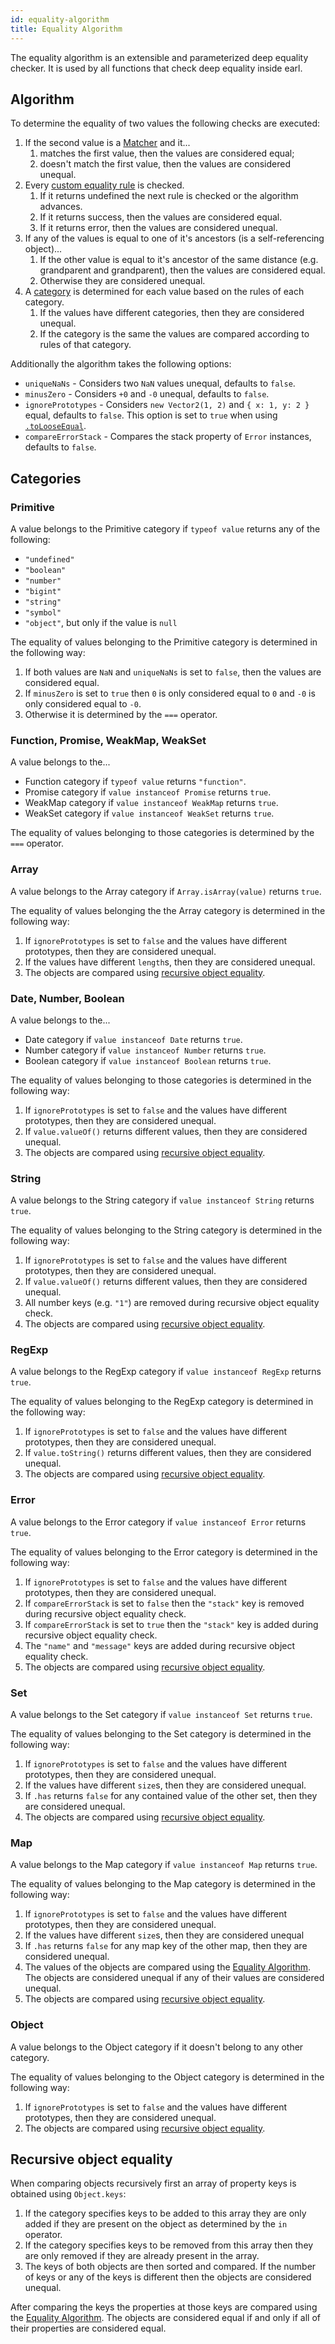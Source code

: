 ```yaml
---
id: equality-algorithm
title: Equality Algorithm
---
```


The equality algorithm is an extensible and parameterized deep equality checker.
It is used by all functions that check deep equality inside earl.

## Algorithm

To determine the equality of two values the following checks are executed:

1. If the second value is a [Matcher](/guides/using-matchers.md) and it...
   1. matches the first value, then the values are considered equal;
   1. doesn't match the first value, then the values are considered unequal.
1. Every [custom equality rule](/advanced/plugin-development.md) is checked.
   1. If it returns undefined the next rule is checked or the algorithm
      advances.
   1. If it returns success, then the values are considered equal.
   1. If it returns error, then the values are considered unequal.
1. If any of the values is equal to one of it's ancestors (is a self-referencing
   object)...
   1. If the other value is equal to it's ancestor of the same distance (e.g.
      grandparent and grandparent), then the values are considered equal.
   2. Otherwise they are considered unequal.
1. A [category](#categories) is determined for each value based on the rules of
   each category.
   1. If the values have different categories, then they are considered unequal.
   1. If the category is the same the values are compared according to rules of
      that category.

Additionally the algorithm takes the following options:

- `uniqueNaNs` - Considers two `NaN` values unequal, defaults to `false`.
- `minusZero` - Considers `+0` and `-0` unequal, defaults to `false`.
- `ignorePrototypes` - Considers `new Vector2(1, 2)` and `{ x: 1, y: 2 }` equal,
  defaults to `false`. This option is set to `true` when using
  [`.toLooseEqual`](/api/api-reference.md#toLooseEqual-value-any).
- `compareErrorStack` - Compares the stack property of `Error` instances,
  defaults to `false`.

## Categories

### Primitive

A value belongs to the Primitive category if `typeof value` returns any of the
following:

- `"undefined"`
- `"boolean"`
- `"number"`
- `"bigint"`
- `"string"`
- `"symbol"`
- `"object"`, but only if the value is `null`

The equality of values belonging to the Primitive category is determined in the
following way:

1. If both values are `NaN` and `uniqueNaNs` is set to `false`, then the values
   are considered equal.
1. If `minusZero` is set to `true` then `0` is only considered equal to `0` and
   `-0` is only considered equal to `-0`.
1. Otherwise it is determined by the `===` operator.

### Function, Promise, WeakMap, WeakSet

A value belongs to the...

- Function category if `typeof value` returns `"function"`.
- Promise category if `value instanceof Promise` returns `true`.
- WeakMap category if `value instanceof WeakMap` returns `true`.
- WeakSet category if `value instanceof WeakSet` returns `true`.

The equality of values belonging to those categories is determined by the `===`
operator.

### Array

A value belongs to the Array category if `Array.isArray(value)` returns `true`.

The equality of values belonging the the Array category is determined in the
following way:

1. If `ignorePrototypes` is set to `false` and the values have different
   prototypes, then they are considered unequal.
1. If the values have different `length`s, then they are considered unequal.
1. The objects are compared using
   [recursive object equality](#recursive-object-equality).

### Date, Number, Boolean

A value belongs to the...

- Date category if `value instanceof Date` returns `true`.
- Number category if `value instanceof Number` returns `true`.
- Boolean category if `value instanceof Boolean` returns `true`.

The equality of values belonging to those categories is determined in the
following way:

1. If `ignorePrototypes` is set to `false` and the values have different
   prototypes, then they are considered unequal.
1. If `value.valueOf()` returns different values, then they are considered
   unequal.
1. The objects are compared using
   [recursive object equality](#recursive-object-equality).

### String

A value belongs to the String category if `value instanceof String` returns
`true`.

The equality of values belonging to the String category is determined in the
following way:

1. If `ignorePrototypes` is set to `false` and the values have different
   prototypes, then they are considered unequal.
1. If `value.valueOf()` returns different values, then they are considered
   unequal.
1. All number keys (e.g. `"1"`) are removed during recursive object equality
   check.
1. The objects are compared using
   [recursive object equality](#recursive-object-equality).

### RegExp

A value belongs to the RegExp category if `value instanceof RegExp` returns
`true`.

The equality of values belonging to the RegExp category is determined in the
following way:

1. If `ignorePrototypes` is set to `false` and the values have different
   prototypes, then they are considered unequal.
1. If `value.toString()` returns different values, then they are considered
   unequal.
1. The objects are compared using
   [recursive object equality](#recursive-object-equality).

### Error

A value belongs to the Error category if `value instanceof Error` returns
`true`.

The equality of values belonging to the Error category is determined in the
following way:

1. If `ignorePrototypes` is set to `false` and the values have different
   prototypes, then they are considered unequal.
1. If `compareErrorStack` is set to `false` then the `"stack"` key is removed
   during recursive object equality check.
1. If `compareErrorStack` is set to `true` then the `"stack"` key is added
   during recursive object equality check.
1. The `"name"` and `"message"` keys are added during recursive object equality
   check.
1. The objects are compared using
   [recursive object equality](#recursive-object-equality).

### Set

A value belongs to the Set category if `value instanceof Set` returns `true`.

The equality of values belonging to the Set category is determined in the
following way:

1. If `ignorePrototypes` is set to `false` and the values have different
   prototypes, then they are considered unequal.
1. If the values have different `size`s, then they are considered unequal.
1. If `.has` returns `false` for any contained value of the other set, then they
   are considered unequal.
1. The objects are compared using
   [recursive object equality](#recursive-object-equality).

### Map

A value belongs to the Map category if `value instanceof Map` returns `true`.

The equality of values belonging to the Map category is determined in the
following way:

1. If `ignorePrototypes` is set to `false` and the values have different
   prototypes, then they are considered unequal.
1. If the values have different `size`s, then they are considered unequal
1. If `.has` returns `false` for any map key of the other map, then they are
   considered unequal.
1. The values of the objects are compared using the
   [Equality Algorithm](#algorithm). The objects are considered unequal if any
   of their values are considered unequal.
1. The objects are compared using
   [recursive object equality](#recursive-object-equality).

### Object

A value belongs to the Object category if it doesn't belong to any other
category.

The equality of values belonging to the Object category is determined in the
following way:

1. If `ignorePrototypes` is set to `false` and the values have different
   prototypes, then they are considered unequal.
1. The objects are compared using
   [recursive object equality](#recursive-object-equality).

## Recursive object equality

When comparing objects recursively first an array of property keys is obtained
using `Object.keys`:

1. If the category specifies keys to be added to this array they are only added
   if they are present on the object as determined by the `in` operator.
1. If the category specifies keys to be removed from this array then they are
   only removed if they are already present in the array.
1. The keys of both objects are then sorted and compared. If the number of keys
   or any of the keys is different then the objects are considered unequal.

After comparing the keys the properties at those keys are compared using the
[Equality Algorithm](#algorithm). The objects are considered equal if and only
if all of their properties are considered equal.
